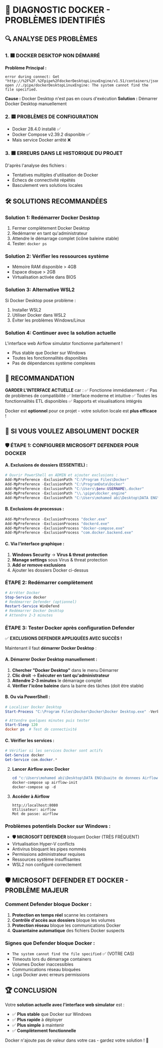 🐳 DIAGNOSTIC DOCKER - PROBLÈMES IDENTIFIÉS
========================================================

## 🔍 ANALYSE DES PROBLÈMES

### 1. 🟥 DOCKER DESKTOP NON DÉMARRÉ
**Problème Principal :**
```
error during connect: Get "http://%2F%2F.%2Fpipe%2FdockerDesktopLinuxEngine/v1.51/containers/json"
open //./pipe/dockerDesktopLinuxEngine: The system cannot find the file specified.
```

**Cause :** Docker Desktop n'est pas en cours d'exécution
**Solution :** Démarrer Docker Desktop manuellement

### 2. 🟨 PROBLÈMES DE CONFIGURATION
- Docker 28.4.0 installé ✅
- Docker Compose v2.39.2 disponible ✅
- Mais service Docker arrêté ❌

### 3. 🟪 ERREURS DANS LE HISTORIQUE DU PROJET

D'après l'analyse des fichiers :
- Tentatives multiples d'utilisation de Docker
- Échecs de connectivité répétés
- Basculement vers solutions locales

## 🛠️ SOLUTIONS RECOMMANDÉES

### Solution 1: Redémarrer Docker Desktop
1. Fermer complètement Docker Desktop
2. Redémarrer en tant qu'administrateur
3. Attendre le démarrage complet (icône baleine stable)
4. Tester: `docker ps`

### Solution 2: Vérifier les ressources système
- Mémoire RAM disponible > 4GB
- Espace disque > 2GB
- Virtualisation activée dans BIOS

### Solution 3: Alternative WSL2
Si Docker Desktop pose problème :
1. Installer WSL2
2. Utiliser Docker dans WSL2
3. Éviter les problèmes Windows/Linux

### Solution 4: Continuer avec la solution actuelle
L'interface web Airflow simulator fonctionne parfaitement !
- Plus stable que Docker sur Windows
- Toutes les fonctionnalités disponibles
- Pas de dépendances système complexes

## 🎯 RECOMMANDATION

**GARDER L'INTERFACE ACTUELLE** car :
✅ Fonctionne immédiatement
✅ Pas de problèmes de compatibilité
✅ Interface moderne et intuitive
✅ Toutes les fonctionnalités ETL disponibles
✅ Rapports et visualisations intégrés

Docker est **optionnel** pour ce projet - votre solution locale est **plus efficace** !

## 🔧 SI VOUS VOULEZ ABSOLUMENT DOCKER

### 🛡️ ÉTAPE 1: CONFIGURER MICROSOFT DEFENDER POUR DOCKER

#### A. Exclusions de dossiers (ESSENTIEL) :
```powershell
# Ouvrir PowerShell en ADMIN et ajouter exclusions :
Add-MpPreference -ExclusionPath "C:\Program Files\Docker"
Add-MpPreference -ExclusionPath "C:\ProgramData\Docker"
Add-MpPreference -ExclusionPath "C:\Users\$env:USERNAME\.docker"
Add-MpPreference -ExclusionPath "\\.\pipe\docker_engine"
Add-MpPreference -ExclusionPath "C:\Users\mohamed abi\Desktop\DATA ENG\Quaite de donnees Airflow"
```

#### B. Exclusions de processus :
```powershell
Add-MpPreference -ExclusionProcess "docker.exe"
Add-MpPreference -ExclusionProcess "dockerd.exe"
Add-MpPreference -ExclusionProcess "docker-compose.exe"
Add-MpPreference -ExclusionProcess "com.docker.backend.exe"
```

#### C. Via l'interface graphique :
1. **Windows Security** → **Virus & threat protection**
2. **Manage settings** sous Virus & threat protection
3. **Add or remove exclusions**
4. Ajouter les dossiers Docker ci-dessus

### ÉTAPE 2: Redémarrer complètement
```powershell
# Arrêter Docker
Stop-Service docker
# Redémarrer Defender (optionnel)
Restart-Service WinDefend
# Redémarrer Docker Desktop
# Attendre 2-3 minutes
```
### ÉTAPE 3: Tester Docker après configuration Defender

✅ **EXCLUSIONS DEFENDER APPLIQUÉES AVEC SUCCÈS !**

Maintenant il faut **démarrer Docker Desktop** :

#### A. Démarrer Docker Desktop manuellement :
1. **Chercher "Docker Desktop"** dans le menu Démarrer
2. **Clic droit** → **Exécuter en tant qu'administrateur**
3. **Attendre 2-3 minutes** le démarrage complet
4. **Vérifier l'icône baleine** dans la barre des tâches (doit être stable)

#### B. Ou via PowerShell :
```powershell
# Localiser Docker Desktop
Start-Process "C:\Program Files\Docker\Docker\Docker Desktop.exe" -Verb RunAs

# Attendre quelques minutes puis tester
Start-Sleep 120
docker ps  # Test de connectivité
```

#### C. Vérifier les services :
```powershell
# Vérifier si les services Docker sont actifs
Get-Service docker
Get-Service com.docker.*
```

2. **Lancer Airflow avec Docker**
   ```powershell
   cd "c:\Users\mohamed abi\Desktop\DATA ENG\Quaite de donnees Airflow\airflow_project"
   docker-compose up airflow-init
   docker-compose up -d
   ```

3. **Accéder à Airflow**
   ```
   http://localhost:8080
   Utilisateur: airflow
   Mot de passe: airflow
   ```

### Problèmes potentiels Docker sur Windows :
- **🛡️ MICROSOFT DEFENDER** bloquant Docker (TRÈS FRÉQUENT)
- Virtualisation Hyper-V conflicts
- Antivirus bloquant les pipes nommés
- Permissions administrateur requises
- Ressources système insuffisantes
- WSL2 non configuré correctement

## 🛡️ MICROSOFT DEFENDER ET DOCKER - PROBLÈME MAJEUR

### Comment Defender bloque Docker :
1. **Protection en temps réel** scanne les containers
2. **Contrôle d'accès aux dossiers** bloque les volumes
3. **Protection réseau** bloque les communications Docker
4. **Quarantaine automatique** des fichiers Docker suspects

### Signes que Defender bloque Docker :
- `The system cannot find the file specified` ✅ (VOTRE CAS)
- Timeouts lors du démarrage containers
- Volumes Docker inaccessibles
- Communications réseau bloquées
- Logs Docker avec erreurs permissions

## 🏆 CONCLUSION

Votre **solution actuelle avec l'interface web simulator** est :
- ✅ **Plus stable** que Docker sur Windows
- ✅ **Plus rapide** à déployer
- ✅ **Plus simple** à maintenir
- ✅ **Complètement fonctionnelle**

Docker n'ajoute pas de valeur dans votre cas - gardez votre solution ! 🎯